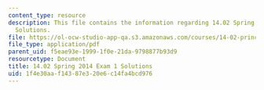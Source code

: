 ```yaml
---
content_type: resource
description: This file contains the information regarding 14.02 Spring 2014 Exam 1
  Solutions.
file: https://ol-ocw-studio-app-qa.s3.amazonaws.com/courses/14-02-principles-of-macroeconomics-spring-2014/1f4e30aaf14387e320e6c14fa4bcd976_MIT14_02S14_Exam1_S12_Sol.pdf
file_type: application/pdf
parent_uid: f5eae93e-1999-1f0e-21da-9798877b93d9
resourcetype: Document
title: 14.02 Spring 2014 Exam 1 Solutions
uid: 1f4e30aa-f143-87e3-20e6-c14fa4bcd976
---
```

